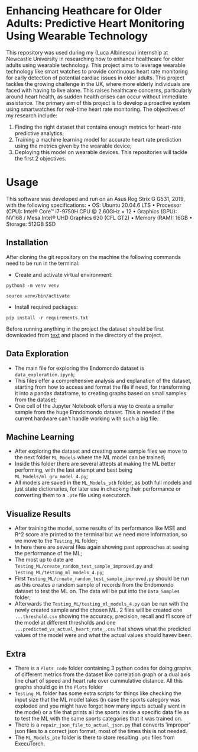 # Enhancing Heathcare for Older Adults: Predictive Heart Monitoring Using Wearable Technology
This repository was used during my (Luca Albinescu) internship at Newcastle University in researching how to enhance healthcare for older adults using wearable technology. This project aims to leverage wearable technology like smart watches to provide continuous heart rate monitoring for early detection of potential cardiac issues in older adults. This project tackles the growing challenge in the UK, where more elderly individuals are faced with having to live alone. This raises healthcare concerns, particularly around heart health, as sudden health crises can occur without immediate assistance.
The primary aim of this project is to develop a proactive system using smartwatches for real-time heart rate monitoring.
The objectives of my research include:
1. Finding the right dataset that contains enough metrics for heart-rate predictive analytics;
2. Training a machine learning model for accurate heart rate prediction using the metrics given by the wearable device;
3. Deploying this model on wearable devices.
This repositories will tackle the first 2 objectives.

# Usage
This software was developed and run on an Asus Rog Strix G G531, 2019, with the following specifications:
• OS: Ubuntu 20.04.6 LTS
• Processor (CPU): Intel® Core™ i7-9750H CPU @ 2.60GHz × 12
• Graphics (GPU): NV168 / Mesa Intel® UHD Graphics 630 (CFL GT2)
• Memory (RAM): 16GB
• Storage: 512GB SSD

## Installation
After cloning the git repository on the machine the following commands need to be run in the terminal:

- Create and activate virtual environment:
```
python3 -m venv venv 
```

```
source venv/bin/activate 
```

- Install required packages:
```
pip install -r requirements.txt
```

Before running anything in the project the dataset should be first downloaded from [text](https://www.kaggle.com/datasets/pypiahmad/endomondo-fitness-trajectories?resource=download) and placed in the directory of the project.
 
## Data Exploration
- The main file for exploring the Endomondo dataset is `data_exploration.ipynb`;
- This files offer a comprehensive analysis and explanation of the dataset, starting from how to access and format the file if need, for transforming it into a pandas dataframe, to creating graphs based on small samples from the dataset;
- One cell of the Jupyter Notebook offers a way to create a smaller sample from the huge Enndomondo dataset. This is needed if the current hardware can't handle working with such a big file.

## Machine Learning
- After exploring the dataset and creating some sample files we move to the next folder `ML_Models` where the ML model can be trained;
- Inside this folder there are several attepts at making the ML better performing, with the last attempt and best being `ML_Models/ml_gru_model_4.py`;
- All models are saved in the `ML_Models_pth` folder, as both full models and just state dictionaries, for later use in checking their performance or converting them to a `.pte` file using executorch.

## Visualize Results
- After training the model, some results of its performance like MSE and R^2 score are printed to the terminal but we need more information, so we move to the `Testing_ML` folder;
- In here there are several files again showing past approaches at seeing the performance of the ML;
- The most up to date are `Testing_ML/create_random_test_sample_improved.py` and `Testing_ML/testing_ml_models_4.py`;
- First `Testing_ML/create_random_test_sample_improved.py` should be run as this creates a random sample of records from the Endomondo dataset to test the ML on. The data will be put into the `Data_Samples` folder;
- Afterwards the `Testing_ML/testing_ml_models_4.py` can be run with the newly created sample and the chosen ML. 2 files will be created one `...threshold.csv` showing the accuracy, precision, recall and f1 score of the model at different thresholds and one `...predicted_vs_actual_heart_rate_.csv` that shows what the predicted values of the model were and what the actual values should havev been.

## Extra
- There is a `Plots_code` folder containing 3 python codes for doing graphs of different metrics from the dataset like correlation graph or a dual axis line chart of speed and heart rate over cummulative distance. All this graphs should go in the `Plots` folder
- `Testing_ML` folder has some extra scripts for things like checking the input size that the ML model takes (in case the sports category was exploded and you might have forgot how many inputs actually went in the model) or a file that prints all the sports inside a specific data file as to test the ML with the same sports categories that it was trained on.
- There is a `repair_json_file_to_actual_json.py` that converts 'improper' json files to a correct json format, most of the times this is not needed.
- The `ML_Models_pte` folder is there to store resulting `.pte` files from ExecuTorch.
